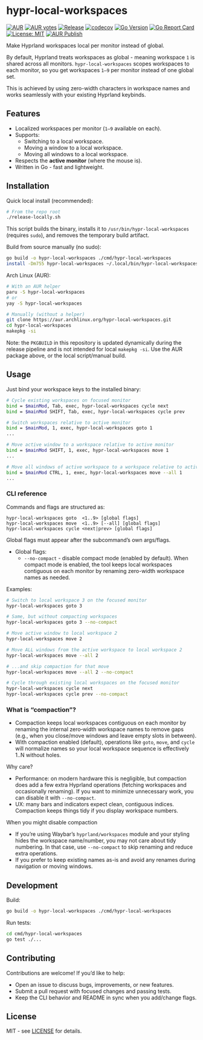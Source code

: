 # hypr-local-workspaces

[![AUR](https://img.shields.io/aur/version/hypr-local-workspaces)](https://aur.archlinux.org/packages/hypr-local-workspaces)
[![AUR votes](https://img.shields.io/aur/votes/hypr-local-workspaces)](https://aur.archlinux.org/packages/hypr-local-workspaces)
[![Release](https://img.shields.io/github/v/release/xKirtle/hypr-local-workspaces?sort=semver)](https://github.com/xKirtle/hypr-local-workspaces/releases)
[![codecov](https://codecov.io/github/xKirtle/hypr-local-workspaces/graph/badge.svg?token=A75GB31MAX)](https://codecov.io/github/xKirtle/hypr-local-workspaces)
[![Go Version](https://img.shields.io/github/go-mod/go-version/xKirtle/hypr-local-workspaces)](go.mod)
[![Go Report Card](https://goreportcard.com/badge/github.com/xKirtle/hypr-local-workspaces)](https://goreportcard.com/report/github.com/xKirtle/hypr-local-workspaces)
[![License: MIT](https://img.shields.io/github/license/xKirtle/hypr-local-workspaces)](LICENSE)
[![AUR Publish](https://github.com/xKirtle/hypr-local-workspaces/actions/workflows/aur-publish.yml/badge.svg)](https://github.com/xKirtle/hypr-local-workspaces/actions/workflows/aur-publish.yml)

Make Hyprland workspaces local per monitor instead of global.

By default, Hyprland treats workspaces as global - meaning workspace `1` is shared across all monitors.
`hypr-local-workspaces` scopes workspaces to each monitor, so you get workspaces `1–9` per monitor instead of one global set.

This is achieved by using zero-width characters in workspace names and works seamlessly with your existing Hyprland keybinds.

## Features

- Localized workspaces per monitor (`1–9` available on each).
- Supports:
  - Switching to a local workspace.
  - Moving a window to a local workspace.
  - Moving all windows to a local workspace.
- Respects the **active monitor** (where the mouse is).
- Written in Go - fast and lightweight.

## Installation

Quick local install (recommended):

```bash
# From the repo root
./release-locally.sh
```

This script builds the binary, installs it to `/usr/bin/hypr-local-workspaces` (requires `sudo`), and removes the temporary build artifact.

Build from source manually (no sudo):

```bash
go build -o hypr-local-workspaces ./cmd/hypr-local-workspaces
install -Dm755 hypr-local-workspaces ~/.local/bin/hypr-local-workspaces
```

Arch Linux (AUR):

```bash
# With an AUR helper
paru -S hypr-local-workspaces
# or
yay -S hypr-local-workspaces

# Manually (without a helper)
git clone https://aur.archlinux.org/hypr-local-workspaces.git
cd hypr-local-workspaces
makepkg -si
```

Note: the `PKGBUILD` in this repository is updated dynamically during the release pipeline and is not intended for local `makepkg -si`. Use the AUR package above, or the local script/manual build.

## Usage

Just bind your workspace keys to the installed binary:

```bash
# Cycle existing workspaces on focused monitor
bind = $mainMod, Tab, exec, hypr-local-workspaces cycle next
bind = $mainMod SHIFT, Tab, exec, hypr-local-workspaces cycle prev

# Switch workspaces relative to active monitor
bind = $mainMod, 1, exec, hypr-local-workspaces goto 1
...

# Move active window to a workspace relative to active monitor
bind = $mainMod SHIFT, 1, exec, hypr-local-workspaces move 1
...

# Move all windows of active workspace to a workspace relative to active monitor
bind = $mainMod CTRL, 1, exec, hypr-local-workspaces move --all 1
...
```

### CLI reference

Commands and flags are structured as:

```text
hypr-local-workspaces goto  <1..9> [global flags]
hypr-local-workspaces move  <1..9> [--all] [global flags]
hypr-local-workspaces cycle <next|prev> [global flags]
```

Global flags must appear after the subcommand’s own args/flags.

- Global flags:
  - `--no-compact` - disable compact mode (enabled by default). When compact mode is enabled, the tool keeps local workspaces contiguous on each monitor by renaming zero-width workspace names as needed.

Examples:

```bash
# Switch to local workspace 3 on the focused monitor
hypr-local-workspaces goto 3

# Same, but without compacting workspaces
hypr-local-workspaces goto 3 --no-compact

# Move active window to local workspace 2
hypr-local-workspaces move 2

# Move ALL windows from the active workspace to local workspace 2
hypr-local-workspaces move --all 2

# ...and skip compaction for that move
hypr-local-workspaces move --all 2 --no-compact

# Cycle through existing local workspaces on the focused monitor
hypr-local-workspaces cycle next
hypr-local-workspaces cycle prev --no-compact
```

### What is “compaction”?

- Compaction keeps local workspaces contiguous on each monitor by renaming the internal zero‑width workspace names to remove gaps (e.g., when you close/move windows and leave empty slots in between).
- With compaction enabled (default), operations like `goto`, `move`, and `cycle` will normalize names so your local workspace sequence is effectively 1..N without holes.

Why care?

- Performance: on modern hardware this is negligible, but compaction does add a few extra Hyprland operations (fetching workspaces and occasionally renaming). If you want to minimize unnecessary work, you can disable it with `--no-compact`.
- UX: many bars and indicators expect clean, contiguous indices. Compaction keeps things tidy if you display workspace numbers.

When you might disable compaction

- If you’re using Waybar’s `hyprland/workspaces` module and your styling hides the workspace name/number, you may not care about tidy numbering. In that case, use `--no-compact` to skip renaming and reduce extra operations.
- If you prefer to keep existing names as-is and avoid any renames during navigation or moving windows.

## Development

Build:

```bash
go build -o hypr-local-workspaces ./cmd/hypr-local-workspaces
```

Run tests:

```bash
cd cmd/hypr-local-workspaces
go test ./...
```

## Contributing

Contributions are welcome! If you’d like to help:

- Open an issue to discuss bugs, improvements, or new features.
- Submit a pull request with focused changes and passing tests.
- Keep the CLI behavior and README in sync when you add/change flags.

## License

MIT - see [LICENSE](LICENSE) for details.
